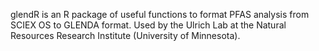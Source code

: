 glendR is an R package of useful functions to format PFAS analysis from SCIEX OS to GLENDA format. Used by the Ulrich Lab at the Natural Resources Research Institute (University of Minnesota). 

